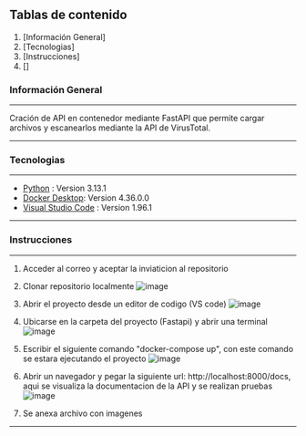 ## Tablas de contenido

1. [Información General]
2. [Tecnologias]
3. [Instrucciones]
4. []

### Información General
***
Cración de API en contenedor mediante FastAPI que permite cargar archivos y escanearlos mediante la API de VirusTotal.
***

### Tecnologias
***
* [Python](https://www.python.org/downloads/) : Version 3.13.1
* [Docker Desktop](https://www.docker.com/products/docker-desktop/): Version 4.36.0.0
* [Visual Studio Code](https://code.visualstudio.com) : Version 1.96.1
***

### Instrucciones
***
1. Acceder al correo y aceptar la inviaticion al repositorio
2. Clonar repositorio localmente
   ![image](https://github.com/user-attachments/assets/398c8c40-bcd0-4335-a017-d87cba8916e4)

4. Abrir el proyecto desde un editor de codigo (VS code)
   ![image](https://github.com/user-attachments/assets/083bc43c-c586-4520-b816-fec54e8028f2)

6. Ubicarse en la carpeta del proyecto (Fastapi) y abrir una terminal
   ![image](https://github.com/user-attachments/assets/766732b5-6c95-4c97-a6a2-a80b178c9c93)

8. Escribir el siguiente comando "docker-compose up", con este comando se estara ejecutando el proyecto
   ![image](https://github.com/user-attachments/assets/c0afc391-70dc-425c-8b47-c054db4c0b8e)

10. Abrir un navegador y pegar la siguiente url:  http://localhost:8000/docs, aqui se visualiza la documentacion de la API y se realizan pruebas
    ![image](https://github.com/user-attachments/assets/ee5236b6-5bee-4946-af93-b0e9ef84784a)

12. Se anexa archivo con imagenes
***
